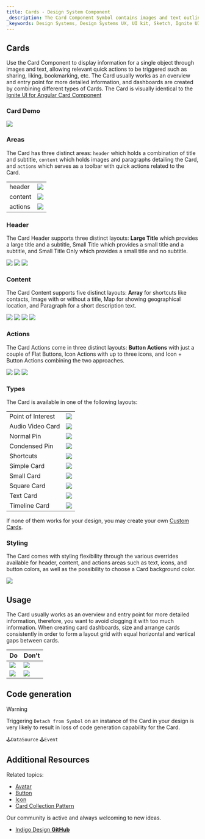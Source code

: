 ```yaml
---
title: Cards - Design System Component
_description: The Card Component Symbol contains images and text outlining a single object, enhanced with relevant actions.
_keywords: Design Systems, Design Systems UX, UI kit, Sketch, Ignite UI for Angular, Sketch to Angular, Sketch to Angular, Angular, Angular Design System, Export code from Sketch, Design Kits for Angular, Sketch HTML, Sketch to HTML, Sketch UI kits
---
```


## Cards

Use the Card Component to display information for a single object through images and text, allowing relevant quick actions to be triggered such as sharing, liking, bookmarking, etc. The Card usually works as an overview and entry point for more detailed information, and dashboards are created by combining different types of Cards. The Card is visually identical to the [Ignite UI for Angular Card Component](https://www.infragistics.com/products/ignite-ui-angular/angular/components/card.html)

### Card Demo

<img src="../images/card_demo.png" srcset="../images/card_demo@2x.png 2x" />

### Areas

The Card has three distinct areas: `header` which holds a combination of title and subtitle, `content` which holds images and paragraphs detailing the Card, and `actions` which serves as a toolbar with quick actions related to the Card.

|         |                                                                                                |
| ------- | ---------------------------------------------------------------------------------------------- |
| header  | <img src="../images/card_headerL.png" srcset="../images/card_headerL@2x.png 2x" />             |
| content | <img src="../images/card_content_image.png" srcset="../images/card_content_image@2x.png 2x" /> |
| actions | <img src="../images/card_actions_icons.png" srcset="../images/card_actions_icons@2x.png 2x" /> |

### Header

The Card Header supports three distinct layouts: **Large Title** which provides a large title and a subtitle, Small Title which provides a small title and a subtitle, and Small Title Only which provides a small title and no subtitle.

<img src="../images/card_headerL.png" srcset="../images/card_headerL@2x.png 2x" />
<img src="../images/card_headerS.png" srcset="../images/card_headerS@2x.png 2x" />
<img src="../images/card_header_title.png" srcset="../images/card_header_title@2x.png 2x" />

### Content

The Card Content supports five distinct layouts: **Array** for shortcuts like contacts, Image with or without a title, Map for showing geographical location, and Paragraph for a short description text.

<img src="../images/card_content_shortcuts.png" srcset="../images/card_content_shortcuts@2x.png 2x" />
<img src="../images/card_content_image.png" srcset="../images/card_content_image@2x.png 2x" />
<img src="../images/card_content_map.png" srcset="../images/card_content_map@2x.png 2x" />
<img src="../images/card_content_paragraph.png" srcset="../images/card_content_paragraph@2x.png 2x" />

### Actions

The Card Actions come in three distinct layouts: **Button Actions** with just a couple of Flat Buttons, Icon Actions with up to three icons, and Icon + Button Actions combining the two approaches.

<img src="../images/card_actions_buttons.png" srcset="../images/card_actions_buttons@2x.png 2x" />
<img src="../images/card_actions_icons.png" srcset="../images/card_actions_icons@2x.png 2x" />
<img src="../images/card_actions_mixed.png" srcset="../images/card_actions_mixed@2x.png 2x" />

### Types

The Card is available in one of the following layouts:

|                   |                                                                                                |
| ----------------- | ---------------------------------------------------------------------------------------------- |
| Point of Interest | <img src="../images/card_poi.png" srcset="../images/card_poi@2x.png 2x" />                     |
| Audio Video Card  | <img src="../images/card_av.png" srcset="../images/card_av@2x.png 2x" />                       |
| Normal Pin        | <img src="../images/card_normal-pin.png" srcset="../images/card_normal-pin@2x.png 2x" />       |
| Condensed Pin     | <img src="../images/card_condensed-pin.png" srcset="../images/card_condensed-pin@2x.png 2x" /> |
| Shortcuts         | <img src="../images/card_shortcuts.png" srcset="../images/card_shortcuts@2x.png 2x" />         |
| Simple Card       | <img src="../images/card_simple.png" srcset="../images/card_simple@2x.png 2x" />               |
| Small Card        | <img src="../images/card_small.png" srcset="../images/card_small@2x.png 2x" />                 |
| Square Card       | <img src="../images/card_square.png" srcset="../images/card_square@2x.png 2x" />               |
| Text Card         | <img src="../images/card_text.png" srcset="../images/card_text@2x.png 2x" />                   |
| Timeline Card     | <img src="../images/card_timeline.png" srcset="../images/card_timeline@2x.png 2x" />           |

If none of them works for your design, you may create your own [Custom Cards](cards-custom.md).

### Styling

The Card comes with styling flexibility through the various overrides available for header, content, and actions areas such as text, icons, and button colors, as well as the possibility to choose a Card background color.

<img src="../images/card_styling.png" srcset="../images/card_styling@2x.png 2x" />

## Usage

The Card usually works as an overview and entry point for more detailed information, therefore, you want to avoid clogging it with too much information. When creating card dashboards, size and arrange cards consistently in order to form a layout grid with equal horizontal and vertical gaps between cards.

| Do                                                                         | Don't                                                                          |
| -------------------------------------------------------------------------- | ------------------------------------------------------------------------------ |
| <img src="../images/card_do1.png" srcset="../images/card_do1@2x.png 2x" /> | <img src="../images/card_dont1.png" srcset="../images/card_dont1@2x.png 2x" /> |
| <img src="../images/card_do2.png" srcset="../images/card_do2@2x.png 2x" /> | <img src="../images/card_dont2.png" srcset="../images/card_dont2@2x.png 2x" /> |

## Code generation

> [!WARNING]
> Triggering `Detach from Symbol` on an instance of the Card in your design is very likely to result in loss of code generation capability for the Card.

`🕹️DataSource`
`🕹️Event`

## Additional Resources

Related topics:

- [Avatar](avatar.md)
- [Button](button.md)
- [Icon](icon.md)
- [Card Collection Pattern](../patterns/card-collection.md)
  <div class="divider--half"></div>

Our community is active and always welcoming to new ideas.

- [Indigo Design **GitHub**](https://github.com/IgniteUI/design-system-docfx)
